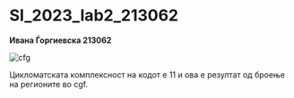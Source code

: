 # SI_2023_lab2_213062

**Ивана Ѓоргиевска 213062**

![cfg](https://github.com/Ivana1803/SI_2023_lab2_213062/assets/109033893/62455124-27ef-42b7-8af8-8189b39506c4)

Цикломатската комплексност на кодот е 11 и ова е резултат од броење на регионите во cgf.
